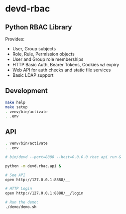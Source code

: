 # devd-rbac

## Python RBAC Library

Provides:

* User, Group subjects
* Role, Rule, Permission objects
* User and Group role memberships
* HTTP Basic Auth, Bearer Tokens, Cookies w/ expiry
* Web API for auth checks and static file services
* Basic LDAP support

## Development

```bash
make help
make setup
. venv/bin/activate
. .env
```

## API

```bash
. venv/bin/activate
. .env

# bin/devd --port=8888 --host=0.0.0.0 rbac api run &

python -m devd.rbac.api &

# See API
open http://127.0.0.1:8888/__

# HTTP Login
open http://127.0.0.1:8888/__/login

# Run the demo:
./demo/demo.sh
```
